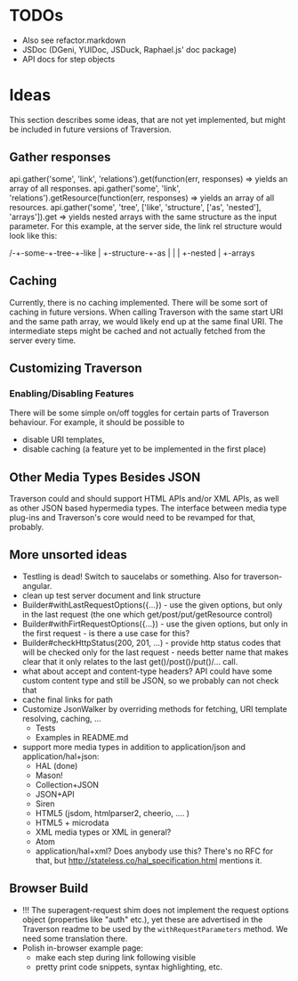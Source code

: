 # TODOs

* Also see refactor.markdown
* JSDoc (DGeni, YUIDoc, JSDuck, Raphael.js' doc package)
* API docs for step objects

# Ideas

This section describes some ideas, that are not yet implemented, but might be included in future versions of Traversion.

## Gather responses

api.gather('some', 'link', 'relations').get(function(err, responses) => yields an array of all responses.
api.gather('some', 'link', 'relations').getResource(function(err, responses) => yields an array of all resources.
api.gather('some', 'tree', ['like', 'structure', ['as', 'nested'], 'arrays']).get => yields nested arrays with the same structure as the input parameter. For this example, at the server side, the link rel structure would look like this:

/-+-some-+-tree-+-like
                |
                +-structure-+-as
                |           |
                |           +-nested
                |
                +-arrays
## Caching

Currently, there is no caching implemented. There will be some sort of caching in future versions. When calling Traverson with the same start URI and the same path array, we would likely end up at the same final URI. The intermediate steps might be cached and not actually fetched from the server every time.

## Customizing Traverson

### Enabling/Disabling Features

There will be some simple on/off toggles for certain parts of Traverson behaviour. For example, it should be possible to
* disable URI templates,
* disable caching (a feature yet to be implemented in the first place)

## Other Media Types Besides JSON

Traverson could and should support HTML APIs and/or XML APIs, as well as other JSON based hypermedia types. The interface between media type plug-ins and Traverson's core would need to be revamped for that, probably.

## More unsorted ideas

* Testling is dead! Switch to saucelabs or something. Also for traverson-angular.
* clean up test server document and link structure
* Builder#withLastRequestOptions({...}) - use the given options, but only in the last request (the one which get/post/put/getResource control)
* Builder#withFirtRequestOptions({...}) - use the given options, but only in the first request - is there a use case for this?
* Builder#checkHttpStatus(200, 201, ...) - provide http status codes that will be checked only for the last request - needs better name that makes clear that it only relates to the last get()/post()/put()/... call.
* what about accept and content-type headers? API could have some custom
  content type and still be JSON, so we probably can not check that
* cache final links for path
* Customize JsonWalker by overriding methods for fetching, URI template
  resolving, caching, ...
    * Tests
    * Examples in README.md
* support more media types in addition to application/json and application/hal+json:
    * HAL (done)
    * Mason!
    * Collection+JSON
    * JSON+API
    * Siren
    * HTML5 (jsdom, htmlparser2, cheerio, .... )
    * HTML5 + microdata
    * XML media types or XML in general?
    * Atom
    * application/hal+xml? Does anybody use this? There's no RFC for that, but http://stateless.co/hal_specification.html mentions it.

## Browser Build

* !!! The superagent-request shim does not implement the request options object (properties like "auth" etc.), yet these are advertised in the Traverson readme to be used by the `withRequestParameters` method. We need some translation there.
* Polish in-browser example page:
    * make each step during link following visible
    * pretty print code snippets, syntax highlighting, etc.
